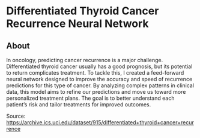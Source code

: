 # Differentiated Thyroid Cancer Recurrence Neural Network
## About

In oncology, predicting cancer recurrence is a major challenge. Differentiated thyroid cancer usually has a good prognosis, but its potential to return complicates treatment. To tackle this, I created a feed-forward neural network designed to improve the accuracy and speed of recurrence predictions for this type of cancer. By analyzing complex patterns in clinical data, this model aims to refine our predictions and move us toward more personalized treatment plans. The goal is to better understand each patient’s risk and tailor treatments for improved outcomes.

Source: https://archive.ics.uci.edu/dataset/915/differentiated+thyroid+cancer+recurrence


 

